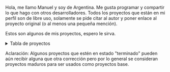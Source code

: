 Hola, me llamo Manuel y soy de Argentina. Me gusta programar y compartir lo que hago con otros desarrolladores. Todos los proyectos que están en mi perfil son de libre uso, solamente se pide citar al autor y poner enlace al proyecto original (o al menos una pequeña mención). 

Estos son algunos de mis proyectos, espero le sirva.

<details>

<summary>Tabla de proyectos</summary>

|     **PROYECTO**     |   **PLATAFORMA**  | **ESTADO** |    **DETALLES**    | **LIBRERIAS USADAS**                                                              |                         **REPOSITORIO**                        |
|:--------------------:|:-----------------:|:----------:|:------------------:|----------------------------------------------------------------------------------------|:--------------------------------------------------------------:|
| crud-mvc-aspnet      |        Web        | 🟢 terminado  | .Net Framework 4.5 | - Entity Framework<br>- DataTables                                                     | [link](https://github.com/manuel-chinchi/crud-mvc-aspnet)	      |
| crud-mvc-dotnet      |        Web        | 🟢 terminado  | .Net Core 3.1      | - Entity Framework<br>- DataTables<br>- FluentValidation                               | [link](https://github.com/manuel-chinchi/crud-mvc-dotnet)      |
| crud-mvp-winforms    | Desktop (Windows) | 🟢 terminado  | .Net Framework 4.5 | - Dapper<br>- Report Viewer                                                            | [link](https://github.com/manuel-chinchi/crud-mvp-winforms)    |
| crud-blazor          |        Web        | 🟡 avanzado   | .Net Core 3.1      | - Entity Framework<br>- SweetAlert2<br>- CsvHelper<br>- EPPlus<br>- iText (ItextSharp) | [link](https://github.com/manuel-chinchi/crud-blazor)          |
| crud-xamarin-android |  Mobile (Android) | 🟡 avanzado   | -                  | - sqlite-net-pcl                                                                       | [link](https://github.com/manuel-chinchi/crud-xamarin-android) |
| crud-maui-android    |  Mobile (Android) | 🔴 en curso   | .Net 7             |                                                                                        | [link](https://github.com/manuel-chinchi/crud-maui-android)    |
| crud-vb6             | Desktop (Windows) | 🟢 terminado  | VB6                | - Crystal Reports 8.5<br>- SQLite<br>- InnoSetup                                       | [link](https://github.com/manuel-chinchi/crud-vb6)    |

</details>

Aclaración: Algunos proyectos que estén en estado "terminado" pueden aún recibir alguna que otra corrección pero por lo general se consideran proyectos maduros para ser usados como proyectos base.
